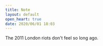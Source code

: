 ```yaml
---
title: Note
layout: default
open_heart: true
date: 2020/06/01 18:03
---
```


The 2011 London riots don't feel so long ago.
